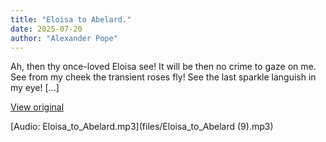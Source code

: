 ```yaml
---
title: "Eloisa to Abelard."
date: 2025-07-20
author: "Alexander Pope"
---
```


Ah, then thy once-loved Eloisa see!
It will be then no crime to gaze on me.
See from my cheek the transient roses fly!
See the last sparkle languish in my eye!
[...]

[View original](https://t.me/c/2696929880/437)


[Audio: Eloisa_to_Abelard.mp3](files/Eloisa_to_Abelard (9).mp3)